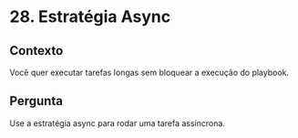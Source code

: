 # 28. Estratégia Async

## Contexto
Você quer executar tarefas longas sem bloquear a execução do playbook.

## Pergunta
Use a estratégia async para rodar uma tarefa assíncrona.
